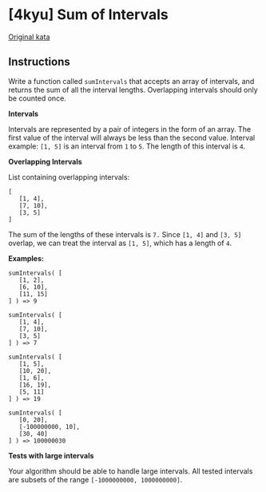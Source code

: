 # [4kyu] Sum of Intervals

[Original kata](https://www.codewars.com/kata/52b7ed099cdc285c300001cd)

## Instructions

Write a function called `sumIntervals` that accepts an array of intervals, and returns the sum of all the interval lengths. Overlapping intervals should only be counted once.

**Intervals**

Intervals are represented by a pair of integers in the form of an array. The first value of the interval will always be less than the second value. Interval example: `[1, 5]` is an interval from `1` to `5`. The length of this interval is `4`.

**Overlapping Intervals**

List containing overlapping intervals:

```
[
   [1, 4],
   [7, 10],
   [3, 5]
]
```

The sum of the lengths of these intervals is `7.` Since `[1, 4]` and `[3, 5]` overlap, we can treat the interval as `[1, 5]`, which has a length of `4`.

**Examples:**

```
sumIntervals( [
   [1, 2],
   [6, 10],
   [11, 15]
] ) => 9

sumIntervals( [
   [1, 4],
   [7, 10],
   [3, 5]
] ) => 7

sumIntervals( [
   [1, 5],
   [10, 20],
   [1, 6],
   [16, 19],
   [5, 11]
] ) => 19

sumIntervals( [
   [0, 20],
   [-100000000, 10],
   [30, 40]
] ) => 100000030
```

**Tests with large intervals**

Your algorithm should be able to handle large intervals. All tested intervals are subsets of the range `[-1000000000, 1000000000]`.
